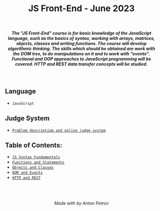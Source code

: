 <h1 align="center">
JS Front-End - June 2023
</h1>

<br/>

<h5 align="center">
The "JS Front-End" course is for basic knowledge of the JavaScript language, such as the basics of syntax, working with arrays, matrices, objects, classes and writing functions. The course will develop algorithmic thinking. The skills which should be obtained are work with the DOM tree, to do manipulations on it and to work with "events". Functional and OOP approaches to JavaScript programming will be covered. HTTP and REST data transfer concepts will be studied.
</h5>

<br/>

## Language

- `JavaScript`

## Judge System

- [`Problem descriptiom and online judge system`](https://judge.softuni.org/Contests/#!/List/ByCategory/379/JS-Front-End)

## Table of Contents:

- [`JS Syntax Fundamentals`](https://github.com/tonytech83/JS-Front-End/tree/main/01_JS_Syntax_Fundamentals/Lab)
- [`Functions and Statements`](https://github.com/tonytech83/JS-Front-End/tree/main/02_Functions_and_Statements)
- [`Objects and Classes`](https://github.com/tonytech83/JS-Front-End/tree/main/03_Objects_and_Classes)
- [`DOM and Events`](https://github.com/tonytech83/JS-Front-End/tree/main/04_DOM_and_Events)
- [`HTTP and REST`](https://github.com/tonytech83/JS-Front-End/tree/main/05_HTTP_and_REST)

<br/>
<br/>

<h6 align="center"> Made with by Anton Petrov </h6>
